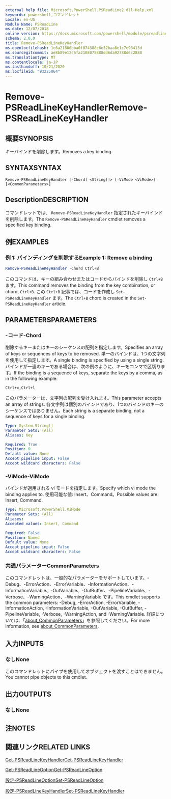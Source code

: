 ```yaml
---
external help file: Microsoft.PowerShell.PSReadLine2.dll-Help.xml
keywords: powershell,コマンドレット
Locale: en-US
Module Name: PSReadLine
ms.date: 12/07/2018
online version: https://docs.microsoft.com/powershell/module/psreadline/remove-psreadlinekeyhandler?view=powershell-7&WT.mc_id=ps-gethelp
schema: 2.0.0
title: Remove-PSReadLineKeyHandler
ms.openlocfilehash: 1c6a21880bba0f074388c6e32baa8e1c7e93413d
ms.sourcegitcommit: ae8b89e12c6fa2108075888dd6da92788d6c2888
ms.translationtype: MT
ms.contentlocale: ja-JP
ms.lasthandoff: 10/21/2020
ms.locfileid: "93225064"
---
```

# <span data-ttu-id="da449-103">Remove-PSReadLineKeyHandler</span><span class="sxs-lookup"><span data-stu-id="da449-103">Remove-PSReadLineKeyHandler</span></span>

## <span data-ttu-id="da449-104">概要</span><span class="sxs-lookup"><span data-stu-id="da449-104">SYNOPSIS</span></span>
<span data-ttu-id="da449-105">キーバインドを削除します。</span><span class="sxs-lookup"><span data-stu-id="da449-105">Removes a key binding.</span></span>

## <span data-ttu-id="da449-106">SYNTAX</span><span class="sxs-lookup"><span data-stu-id="da449-106">SYNTAX</span></span>

```
Remove-PSReadLineKeyHandler [-Chord] <String[]> [-ViMode <ViMode>] [<CommonParameters>]
```

## <span data-ttu-id="da449-107">Description</span><span class="sxs-lookup"><span data-stu-id="da449-107">DESCRIPTION</span></span>

<span data-ttu-id="da449-108">コマンドレットでは、 `Remove-PSReadLineKeyHandler` 指定されたキーバインドを削除します。</span><span class="sxs-lookup"><span data-stu-id="da449-108">The `Remove-PSReadLineKeyHandler` cmdlet removes a specified key binding.</span></span>

## <span data-ttu-id="da449-109">例</span><span class="sxs-lookup"><span data-stu-id="da449-109">EXAMPLES</span></span>

### <span data-ttu-id="da449-110">例 1: バインディングを削除する</span><span class="sxs-lookup"><span data-stu-id="da449-110">Example 1: Remove a binding</span></span>

```powershell
Remove-PSReadLineKeyHandler -Chord Ctrl+B
```

<span data-ttu-id="da449-111">このコマンドは、キーの組み合わせまたはコードからバインドを削除し `Ctrl+B` ます。</span><span class="sxs-lookup"><span data-stu-id="da449-111">This command removes the binding from the key combination, or chord, `Ctrl+B`.</span></span> <span data-ttu-id="da449-112">この `Ctrl+B` 記事では、コードを作成し `Set-PSReadLineKeyHandler` ます。</span><span class="sxs-lookup"><span data-stu-id="da449-112">The `Ctrl+B` chord is created in the `Set-PSReadLineKeyHandler` article.</span></span>

## <span data-ttu-id="da449-113">PARAMETERS</span><span class="sxs-lookup"><span data-stu-id="da449-113">PARAMETERS</span></span>

### <span data-ttu-id="da449-114">-コード</span><span class="sxs-lookup"><span data-stu-id="da449-114">-Chord</span></span>

<span data-ttu-id="da449-115">削除するキーまたはキーのシーケンスの配列を指定します。</span><span class="sxs-lookup"><span data-stu-id="da449-115">Specifies an array of keys or sequences of keys to be removed.</span></span> <span data-ttu-id="da449-116">単一のバインドは、1つの文字列を使用して指定します。</span><span class="sxs-lookup"><span data-stu-id="da449-116">A single binding is specified by using a single string.</span></span> <span data-ttu-id="da449-117">バインドが一連のキーである場合は、次の例のように、キーをコンマで区切ります。</span><span class="sxs-lookup"><span data-stu-id="da449-117">If the binding is a sequence of keys, separate the keys by a comma, as in the following example:</span></span>

`Ctrl+x,Ctrl+l`

<span data-ttu-id="da449-118">このパラメーターは、文字列の配列を受け入れます。</span><span class="sxs-lookup"><span data-stu-id="da449-118">This parameter accepts an array of strings.</span></span> <span data-ttu-id="da449-119">各文字列は個別のバインドであり、1つのバインドのキーのシーケンスではありません。</span><span class="sxs-lookup"><span data-stu-id="da449-119">Each string is a separate binding, not a sequence of keys for a single binding.</span></span>

```yaml
Type: System.String[]
Parameter Sets: (All)
Aliases: Key

Required: True
Position: 0
Default value: None
Accept pipeline input: False
Accept wildcard characters: False
```

### <span data-ttu-id="da449-120">-ViMode</span><span class="sxs-lookup"><span data-stu-id="da449-120">-ViMode</span></span>

<span data-ttu-id="da449-121">バインドが適用される vi モードを指定します。</span><span class="sxs-lookup"><span data-stu-id="da449-121">Specify which vi mode the binding applies to.</span></span> <span data-ttu-id="da449-122">使用可能な値: Insert、Command。</span><span class="sxs-lookup"><span data-stu-id="da449-122">Possible values are: Insert, Command.</span></span>

```yaml
Type: Microsoft.PowerShell.ViMode
Parameter Sets: (All)
Aliases:
Accepted values: Insert, Command

Required: False
Position: Named
Default value: None
Accept pipeline input: False
Accept wildcard characters: False
```

### <span data-ttu-id="da449-123">共通パラメーター</span><span class="sxs-lookup"><span data-stu-id="da449-123">CommonParameters</span></span>

<span data-ttu-id="da449-124">このコマンドレットは、一般的なパラメーターをサポートしています。-Debug、-ErrorAction、-ErrorVariable、-InformationAction、-InformationVariable、-OutVariable、-OutBuffer、-PipelineVariable、-Verbose、-WarningAction、-WarningVariable です。</span><span class="sxs-lookup"><span data-stu-id="da449-124">This cmdlet supports the common parameters: -Debug, -ErrorAction, -ErrorVariable, -InformationAction, -InformationVariable, -OutVariable, -OutBuffer, -PipelineVariable, -Verbose, -WarningAction, and -WarningVariable.</span></span> <span data-ttu-id="da449-125">詳細については、「[about_CommonParameters](http://go.microsoft.com/fwlink/?LinkID=113216)」を参照してください。</span><span class="sxs-lookup"><span data-stu-id="da449-125">For more information, see [about_CommonParameters](http://go.microsoft.com/fwlink/?LinkID=113216).</span></span>

## <span data-ttu-id="da449-126">入力</span><span class="sxs-lookup"><span data-stu-id="da449-126">INPUTS</span></span>

### <span data-ttu-id="da449-127">なし</span><span class="sxs-lookup"><span data-stu-id="da449-127">None</span></span>

<span data-ttu-id="da449-128">このコマンドレットにパイプを使用してオブジェクトを渡すことはできません。</span><span class="sxs-lookup"><span data-stu-id="da449-128">You cannot pipe objects to this cmdlet.</span></span>

## <span data-ttu-id="da449-129">出力</span><span class="sxs-lookup"><span data-stu-id="da449-129">OUTPUTS</span></span>

### <span data-ttu-id="da449-130">なし</span><span class="sxs-lookup"><span data-stu-id="da449-130">None</span></span>

## <span data-ttu-id="da449-131">注</span><span class="sxs-lookup"><span data-stu-id="da449-131">NOTES</span></span>

## <span data-ttu-id="da449-132">関連リンク</span><span class="sxs-lookup"><span data-stu-id="da449-132">RELATED LINKS</span></span>

[<span data-ttu-id="da449-133">Get-PSReadLineKeyHandler</span><span class="sxs-lookup"><span data-stu-id="da449-133">Get-PSReadLineKeyHandler</span></span>](Get-PSReadLineKeyHandler.md)

[<span data-ttu-id="da449-134">Get-PSReadLineOption</span><span class="sxs-lookup"><span data-stu-id="da449-134">Get-PSReadLineOption</span></span>](Get-PSReadLineOption.md)

[<span data-ttu-id="da449-135">設定-PSReadLineOption</span><span class="sxs-lookup"><span data-stu-id="da449-135">Set-PSReadLineOption</span></span>](Set-PSReadLineOption.md)

[<span data-ttu-id="da449-136">設定-PSReadLineKeyHandler</span><span class="sxs-lookup"><span data-stu-id="da449-136">Set-PSReadLineKeyHandler</span></span>](Set-PSReadLineKeyHandler.md)
